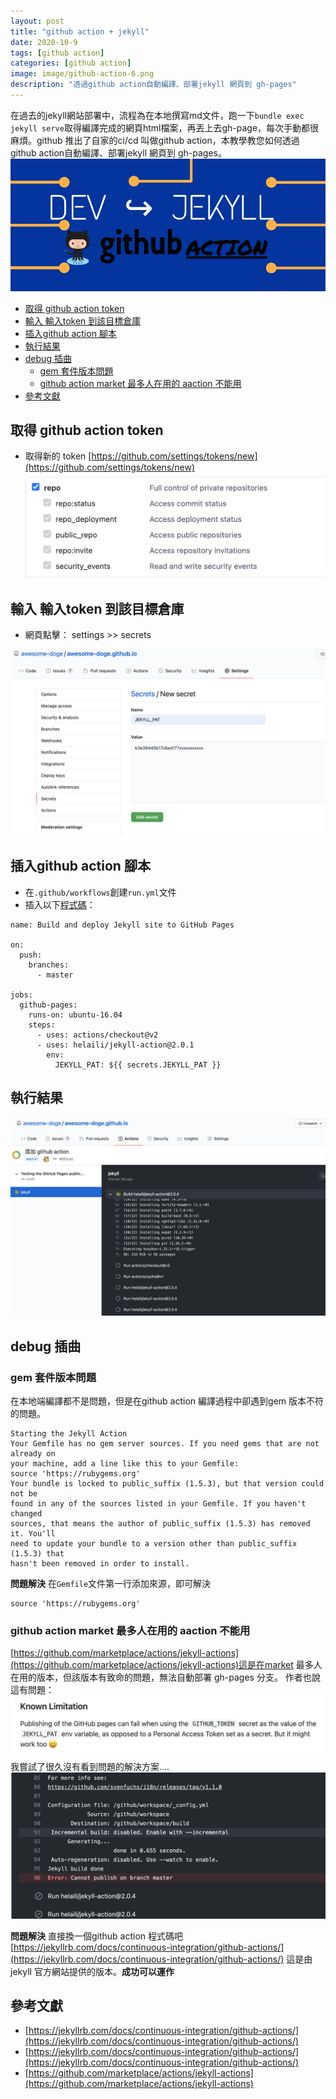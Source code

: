 ```yaml
---
layout: post
title: "github action + jekyll"
date: 2020-10-9
tags: [github action]
categories: [github action]
image: image/github-action-6.png
description: "透過github action自動編譯、部署jekyll 網頁到 gh-pages"
---
```


在過去的jekyll網站部署中，流程為在本地撰寫md文件，跑一下`bundle exec jekyll serve`取得編譯完成的網頁html檔案，再丟上去gh-page，每次手動都很麻煩。github 推出了自家的ci/cd 叫做github action，本教學教您如何透過github action自動編譯、部署jekyll 網頁到 gh-pages。
![](/image/github-action-6.png)


- [取得 github action token](#取得-github-action-token)
- [輸入 輸入token 到該目標倉庫](#輸入-輸入token-到該目標倉庫)
- [插入github action 腳本](#插入github-action-腳本)
- [執行結果](#執行結果)
- [debug 插曲](#debug-插曲)
  - [gem 套件版本問題](#gem-套件版本問題)
  - [github action market 最多人在用的 aaction 不能用](#github-action-market-最多人在用的-aaction-不能用)
- [參考文獻](#參考文獻)

## 取得 github action token
* 取得新的 token [https://github.com/settings/tokens/new](https://github.com/settings/tokens/new)
![](/image/github-action-3.png)


## 輸入 輸入token 到該目標倉庫
* 網頁點擊： settings >> secrets

![](/image/github-action-1.png)

## 插入github action 腳本
* 在`.github/workflows`創建`run.yml`文件
* 插入以下[程式碼](https://jekyllrb.com/docs/continuous-integration/github-actions/)：

```
name: Build and deploy Jekyll site to GitHub Pages

on:
  push:
    branches:
      - master

jobs:
  github-pages:
    runs-on: ubuntu-16.04
    steps:
      - uses: actions/checkout@v2
      - uses: helaili/jekyll-action@2.0.1
        env:
          JEKYLL_PAT: ${{ secrets.JEKYLL_PAT }}
```

## 執行結果
![](/image/github-action-2.png)


## debug 插曲
### gem 套件版本問題
在本地端編譯都不是問題，但是在github action 編譯過程中卻遇到gem  版本不符的問題。
```
Starting the Jekyll Action
Your Gemfile has no gem server sources. If you need gems that are not already on
your machine, add a line like this to your Gemfile:
source 'https://rubygems.org'
Your bundle is locked to public_suffix (1.5.3), but that version could not be
found in any of the sources listed in your Gemfile. If you haven't changed
sources, that means the author of public_suffix (1.5.3) has removed it. You'll
need to update your bundle to a version other than public_suffix (1.5.3) that
hasn't been removed in order to install.
```
**問題解決**
在`Gemfile`文件第一行添加來源，即可解決
```
source 'https://rubygems.org'
```

### github action market 最多人在用的 aaction 不能用
[https://github.com/marketplace/actions/jekyll-actions](https://github.com/marketplace/actions/jekyll-actions)這是在market 最多人在用的版本，但該版本有致命的問題，無法自動部署 gh-pages 分支。
作者也說這有問題：
![](/image/github-action-4.png)
我嘗試了很久沒有看到問題的解決方案....
![](/image/github-action-5.png)

**問題解決**
直接換一個github action 程式碼吧
[https://jekyllrb.com/docs/continuous-integration/github-actions/](https://jekyllrb.com/docs/continuous-integration/github-actions/) 這是由jekyll 官方網站提供的版本。**成功可以運作**

## 參考文獻
* [https://jekyllrb.com/docs/continuous-integration/github-actions/](https://jekyllrb.com/docs/continuous-integration/github-actions/)
* [https://jekyllrb.com/docs/continuous-integration/github-actions/](https://jekyllrb.com/docs/continuous-integration/github-actions/)
* [https://github.com/marketplace/actions/jekyll-actions](https://github.com/marketplace/actions/jekyll-actions)